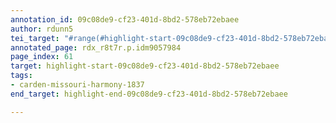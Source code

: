 ```yaml
---
annotation_id: 09c08de9-cf23-401d-8bd2-578eb72ebaee
author: rdunn5
tei_target: "#range(#highlight-start-09c08de9-cf23-401d-8bd2-578eb72ebaee, #highlight-end-09c08de9-cf23-401d-8bd2-578eb72ebaee)"
annotated_page: rdx_r8t7r.p.idm9057984
page_index: 61
target: highlight-start-09c08de9-cf23-401d-8bd2-578eb72ebaee
tags:
- carden-missouri-harmony-1837
end_target: highlight-end-09c08de9-cf23-401d-8bd2-578eb72ebaee

---
```

